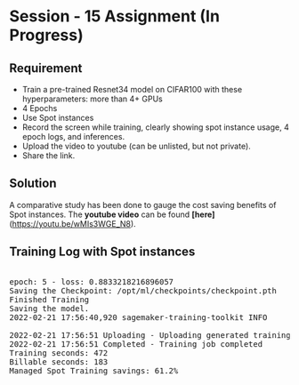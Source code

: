 # Session - 15 Assignment (In Progress)

## Requirement

- Train a pre-trained Resnet34 model on CIFAR100 with these hyperparameters:
more than 4+ GPUs
- 4 Epochs
- Use Spot instances
- Record the screen while training, clearly showing spot instance usage, 4 epoch logs, and inferences. 
- Upload the video to youtube (can be unlisted, but not private). 
- Share the link.


## Solution

A comparative study has been done to gauge the cost saving benefits of Spot instances.
The **youtube video** can be found **[here]**(https://youtu.be/wMIs3WGE_N8).


## Training Log with Spot instances
<pre>

epoch: 5 - loss: 0.8833218216896057
Saving the Checkpoint: /opt/ml/checkpoints/checkpoint.pth
Finished Training
Saving the model.
2022-02-21 17:56:40,920 sagemaker-training-toolkit INFO     Reporting training SUCCESS

2022-02-21 17:56:51 Uploading - Uploading generated training model
2022-02-21 17:56:51 Completed - Training job completed
Training seconds: 472
Billable seconds: 183
Managed Spot Training savings: 61.2%

</pre>

